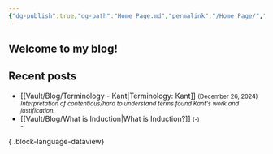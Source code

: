 ```yaml
---
{"dg-publish":true,"dg-path":"Home Page.md","permalink":"/Home Page/","tags":["gardenEntry"],"created":"2024-12-21T20:35:51.089-05:00","updated":"2024-12-27T19:00:58.331-05:00"}
---
```


## Welcome to my blog! 


## Recent posts
- [[Vault/Blog/Terminology - Kant\|Terminology: Kant]] <small>(December 26, 2024)<br><i>Interpretation of contentious/hard to understand terms found Kant's work and justification.</i></small></br>
- [[Vault/Blog/What is Induction\|What is Induction?]] <small>(\-)<br><i>\-</i></small></br>

{ .block-language-dataview}